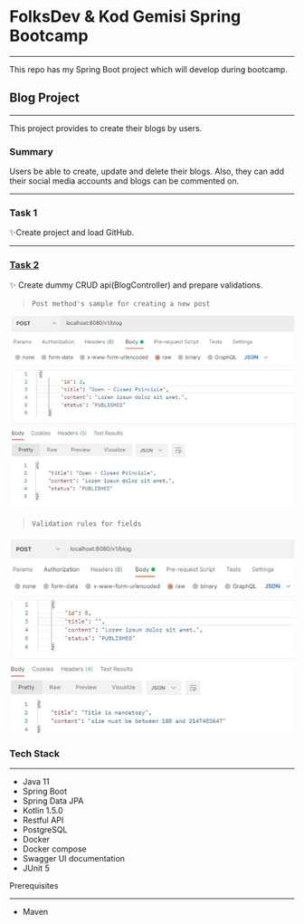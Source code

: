 # FolksDev & Kod Gemisi Spring Bootcamp
---
This repo has my Spring Boot project which will develop during bootcamp.

## Blog Project
---
This project provides to create their blogs by users.
### Summary
Users be able to create, update and delete their blogs. Also, they can add their social media accounts and blogs can be commented on.

---
### Task 1
 ✨Create project and load GitHub.
 
---

 ###  [Task 2](https://github.com/Folksdev-camp/folksdev-fatimeyukkaldiran/commit/6b1dbce3ced1cb6553b1b61a0277992fcd4da183) 

 ✨ Create dummy CRUD api(BlogController) and prepare validations.


>  `Post method's sample for creating a new post` 

[![](./app-samples/post.JPG "Create a new post")](https://github.com/Folksdev-camp/folksdev-fatimeyukkaldiran/)

> `Validation rules for fields`

[![](./app-samples/exception.JPG "sample for MethodArgumentNotValidException")](https://github.com/Folksdev-camp/folksdev-fatimeyukkaldiran/)


### Tech Stack
---
- Java 11
- Spring Boot
- Spring Data JPA
- Kotlin 1.5.0
- Restful API
- PostgreSQL
- Docker
- Docker compose
- Swagger UI documentation
- JUnit 5

Prerequisites

---
- Maven
